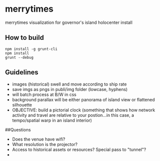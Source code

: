 # merrytimes

merrytimes visualization for governor's island holocenter install

## How to build

```
npm install -g grunt-cli
npm install
grunt --debug
```

## Guidelines
* images (historical) swell and move according to ship rate
* save imgs as pngs in publi/img folder (lowcase, hyphens)
* will batch process at B/W in css
* background parallax will be either panorama of island view or flattened silhouette
* OBJECTIVE: build a pictorial clock (something that shows how network activity and travel are relative to your postion...in this case, a tempo/spatial warp in an island interior)


##Questions
* Does the venue have wifi?
* What resolution is the projector?
* Access to historical assets or resources? Special pass to "tunnel"?
*